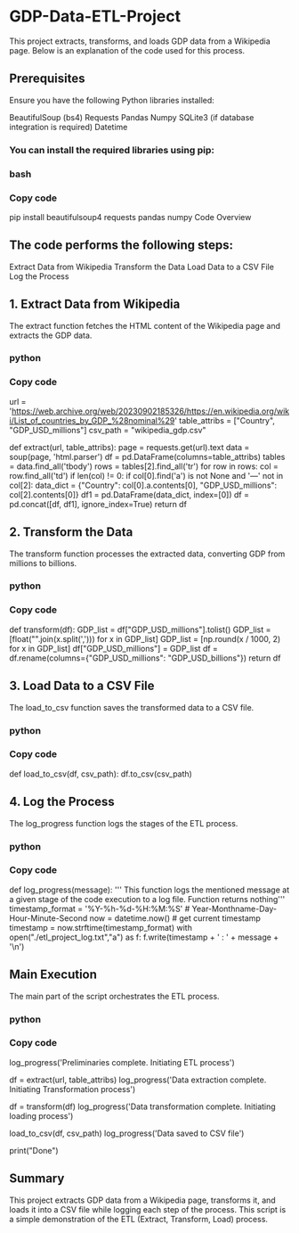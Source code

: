 # GDP-Data-ETL-Project
This project extracts, transforms, and loads GDP data from a Wikipedia page. Below is an explanation of the code used for this process.

## Prerequisites
Ensure you have the following Python libraries installed:

BeautifulSoup (bs4)
Requests
Pandas
Numpy
SQLite3 (if database integration is required)
Datetime
### You can install the required libraries using pip:

### bash
### Copy code
pip install beautifulsoup4 requests pandas numpy
Code Overview


## The code performs the following steps:

Extract Data from Wikipedia
Transform the Data
Load Data to a CSV File
Log the Process
## 1. Extract Data from Wikipedia
The extract function fetches the HTML content of the Wikipedia page and extracts the GDP data.

### python
### Copy code
url = 'https://web.archive.org/web/20230902185326/https://en.wikipedia.org/wiki/List_of_countries_by_GDP_%28nominal%29'
table_attribs = ["Country", "GDP_USD_millions"]
csv_path = "wikipedia_gdp.csv"

def extract(url, table_attribs):
    page = requests.get(url).text
    data = soup(page, 'html.parser')
    df = pd.DataFrame(columns=table_attribs)
    tables = data.find_all('tbody')
    rows = tables[2].find_all('tr')
    for row in rows:
        col = row.find_all('td')
        if len(col) != 0:
            if col[0].find('a') is not None and '—' not in col[2]:
                data_dict = {"Country": col[0].a.contents[0],
                             "GDP_USD_millions": col[2].contents[0]}
                df1 = pd.DataFrame(data_dict, index=[0])
                df = pd.concat([df, df1], ignore_index=True)
    return df
## 2. Transform the Data
The transform function processes the extracted data, converting GDP from millions to billions.

### python
### Copy code
def transform(df):
    GDP_list = df["GDP_USD_millions"].tolist()
    GDP_list = [float("".join(x.split(','))) for x in GDP_list]
    GDP_list = [np.round(x / 1000, 2) for x in GDP_list]
    df["GDP_USD_millions"] = GDP_list
    df = df.rename(columns={"GDP_USD_millions": "GDP_USD_billions"})
    return df
## 3. Load Data to a CSV File
The load_to_csv function saves the transformed data to a CSV file.

### python
### Copy code
def load_to_csv(df, csv_path):
    df.to_csv(csv_path)
## 4. Log the Process
The log_progress function logs the stages of the ETL process.

### python
### Copy code
def log_progress(message):
    ''' This function logs the mentioned message at a given stage of the code execution to a log file. Function returns nothing'''
    timestamp_format = '%Y-%h-%d-%H:%M:%S' # Year-Monthname-Day-Hour-Minute-Second 
    now = datetime.now() # get current timestamp 
    timestamp = now.strftime(timestamp_format) 
    with open("./etl_project_log.txt","a") as f: 
        f.write(timestamp + ' : ' + message + '\n')
## Main Execution
The main part of the script orchestrates the ETL process.

### python
### Copy code
log_progress('Preliminaries complete. Initiating ETL process')

df = extract(url, table_attribs)
log_progress('Data extraction complete. Initiating Transformation process')

df = transform(df)
log_progress('Data transformation complete. Initiating loading process')

load_to_csv(df, csv_path)
log_progress('Data saved to CSV file')

print("Done")
## Summary
This project extracts GDP data from a Wikipedia page, transforms it, and loads it into a CSV file while logging each step of the process. This script is a simple demonstration of the ETL (Extract, Transform, Load) process.
